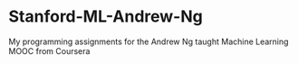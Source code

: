 # Stanford-ML-Andrew-Ng
My programming assignments for the Andrew Ng taught Machine Learning MOOC from Coursera
